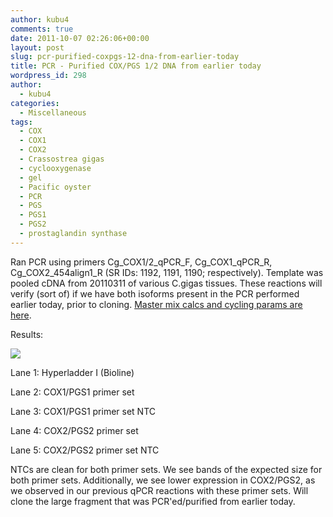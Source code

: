 ```yaml
---
author: kubu4
comments: true
date: 2011-10-07 02:26:06+00:00
layout: post
slug: pcr-purified-coxpgs-12-dna-from-earlier-today
title: PCR - Purified COX/PGS 1/2 DNA from earlier today
wordpress_id: 298
author:
  - kubu4
categories:
  - Miscellaneous
tags:
  - COX
  - COX1
  - COX2
  - Crassostrea gigas
  - cyclooxygenase
  - gel
  - Pacific oyster
  - PCR
  - PGS
  - PGS1
  - PGS2
  - prostaglandin synthase
---
```


Ran PCR using primers Cg_COX1/2_qPCR_F, Cg_COX1_qPCR_R, Cg_COX2_454align1_R (SR IDs: 1192, 1191, 1190; respectively). Template was pooled cDNA from 20110311 of various C.gigas tissues. These reactions will verify (sort of) if we have both isoforms present in the PCR performed earlier today, prior to cloning. [Master mix calcs and cycling params are here](http://eagle.fish.washington.edu/Arabidopsis/20111006-03.jpg).

Results:

[![](http://eagle.fish.washington.edu/Arabidopsis/20111007-01.JPG)](http://eagle.fish.washington.edu/Arabidopsis/20111007-01.JPG)

Lane 1: Hyperladder I (Bioline)

Lane 2: COX1/PGS1 primer set

Lane 3: COX1/PGS1 primer set NTC

Lane 4: COX2/PGS2 primer set

Lane 5: COX2/PGS2 primer set NTC

NTCs are clean for both primer sets. We see bands of the expected size for both primer sets. Additionally, we see lower expression in COX2/PGS2, as we observed in our previous qPCR reactions with these primer sets. Will clone the large fragment that was PCR'ed/purified from earlier today.
